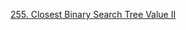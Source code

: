 [255. Closest Binary Search Tree Value II](https://leetcode.com/problems/closest-binary-search-tree-value-ii/)
